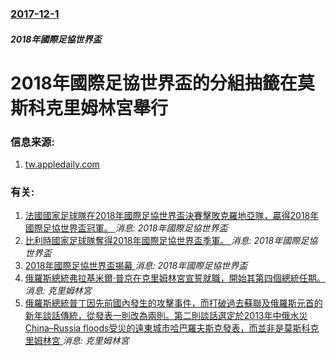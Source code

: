 ### [2017-12-1](/news/2017/12/1/index.md)

##### 2018年國際足協世界盃
# 2018年國際足協世界盃的分組抽籤在莫斯科克里姆林宮舉行 




### 信息来源:

1. [tw.appledaily.com](https://tw.appledaily.com/new/realtime/20171202/1251896/)

### 有关:

1. [法國國家足球隊在2018年國際足協世界盃決賽擊敗克羅地亞隊，贏得2018年國際足協世界盃冠軍。 ](/zh/news/2018/07/15/法國國家足球隊在2018年國際足協世界盃決賽擊敗克羅地亞隊-贏得2018年國際足協世界盃冠軍.md) _消息: 2018年國際足協世界盃_
2. [比利時國家足球隊奪得2018年國際足協世界盃季軍。 ](/zh/news/2018/07/14/比利時國家足球隊奪得2018年國際足協世界盃季軍.md) _消息: 2018年國際足協世界盃_
3. [2018年國際足協世界盃揭幕 ](/zh/news/2018/06/14/2018年國際足協世界盃揭幕.md) _消息: 2018年國際足協世界盃_
4. [俄羅斯總統弗拉基米爾·普京在克里姆林宮宣誓就職，開始其第四個總統任期。 ](/zh/news/2018/05/7/俄羅斯總統弗拉基米爾-普京在克里姆林宮宣誓就職-開始其第四個總統任期.md) _消息: 克里姆林宮_
5. [ 俄羅斯總統普丁因先前國內發生的攻擊事件，而打破過去蘇聯及俄羅斯元首的新年談話傳統，從發表一則改為兩則。第二則談話選定於2013年中俄水災 China–Russia floods受災的遠東城市哈巴羅夫斯克發表，而並非是莫斯科克里姆林宮 ](/zh/news/2013/12/31/俄羅斯總統普丁因先前國內發生的攻擊事件-而打破過去蘇聯及俄羅斯元首的新年談話傳統-從發表一則改為兩則-第二則談話選定於.md) _消息: 克里姆林宮_
